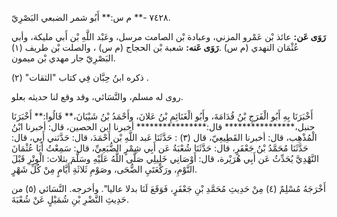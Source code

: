 ٧٤٢٨ -** م س:** أَبُو شمر الضبعي البَصْرِيّ.

**رَوَى عَن:** عائذ بْن عَمْرو المزني، وعبادة بْن الصامت مرسل، وعَبْد اللَّهِ بْن أَبي مليكة، وأبي عُثْمَان النهدي (م س) .**رَوَى عَنه:** شعبة بْن الحجاج (م س) ، والصلت بْن طريف (١) البَصْرِيّ جار مهدي بْن ميمون.

ذكره ابنُ حِبَّان فِي كتاب "الثقات" (٢) .

روى له مسلم، والنَّسَائي، وقد وقع لنا حديثه بعلو.

أَخْبَرَنَا بِهِ أَبُو الْفَرَجِ بْنُ قُدَامَةَ، وأَبُو الْغَنَائِمِ بْنُ عَلانَ، وأَحْمَدُ بْنُ شَيْبَانَ،** قَالُوا:** أَخْبَرَنَا حنبل،**************** قال:**************** أخبرنا ابن الحصين، قال: أخبرنا ابْنُ الْمُذْهِب، قال: أخبرنا القَطِيعِيّ، قال (٣) : حَدَّثَنَا عَبد اللَّهِ بْن أَحْمَدَ، قال: حَدَّثني أَبِي، قال: حَدَّثَنَا مُحَمَّدُ بْنُ جَعْفَرٍ، قال: حَدَّثَنَا شُعْبَةُ عَن أَبِي شِمْرٍ الضُّبَعِيِّ، قال: سَمِعْتُ أَبَا عُثْمَانَ النَّهْدِيَّ يُحَدِّثُ عَن أَبِي هُرَيْرة، قال: أَوْصَانِي خَلِيلِي صَلَّى اللَّهُ عَلَيْهِ وسَلَّمَ بثلاث: الْوِتْرِ قَبْلَ النَّوْمِ، ورَكْعَتَيِ الضُّحَى، وصَوْمِ ثَلاثَةِ أَيَّامٍ مِنْ كُلِّ شَهْرٍ.

أَخْرَجَهُ مُسْلِمٌ (٤) مِنْ حَدِيثِ مُحَمَّدِ بْنِ جَعْفَرٍ، فَوَقَعَ لَنَا بدلا عاليا". وأخرجه. النَّسَائي (٥) من حَدِيثِ النَّضْرِ بْنِ شُمَيْلٍ عَنْ شُعْبَةَ.